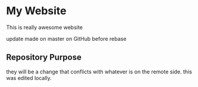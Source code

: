 # My Website

This is really awesome website

update made on master on GitHub before rebase

## Repository Purpose

they will be a change that conflicts
with whatever is on the remote side.
this was edited locally.